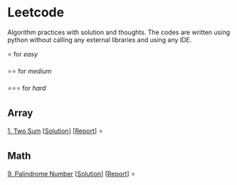 # Leetcode
Algorithm practices with solution and thoughts. The codes are written using python without calling any external libraries and using any IDE.

:star: for *easy*

:star::star: for *medium*

:star::star::star: for *hard*

## Array

[1. Two Sum](https://leetcode.com/problems/two-sum/ "Two-Sum") [[Solution](https://github.com/tonyli1121/leetcode/blob/main/code/array/two_sum/two_sum.py "Two-Sum Solution")]  [[Report](https://github.com/tonyli1121/leetcode/blob/main/code/array/two_sum/two_sum.md "Two-Sum Report")] :star: 


## Math

[9. Palindrome Number](https://leetcode.com/problems/palindrome-number/ "Palindrome-Number") [[Solution](https://github.com/tonyli1121/leetcode/blob/main/code/math/palindrome_number/palindrome_number.py "Palindrome-Number Solution")]  [[Report](https://github.com/tonyli1121/leetcode/blob/main/code/math/palindrome_number/palindrome_number.md "Palindrome-Number Report")] :star: 
